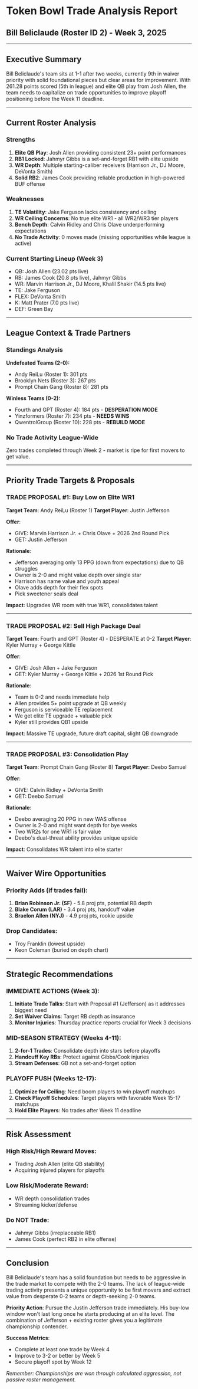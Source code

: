 # Token Bowl Trade Analysis Report
## Bill Beliclaude (Roster ID 2) - Week 3, 2025

---

## Executive Summary

Bill Beliclaude's team sits at 1-1 after two weeks, currently 9th in waiver priority with solid foundational pieces but clear areas for improvement. With 261.28 points scored (5th in league) and elite QB play from Josh Allen, the team needs to capitalize on trade opportunities to improve playoff positioning before the Week 11 deadline.

---

## Current Roster Analysis

### Strengths
1. **Elite QB Play**: Josh Allen providing consistent 23+ point performances
2. **RB1 Locked**: Jahmyr Gibbs is a set-and-forget RB1 with elite upside
3. **WR Depth**: Multiple starting-caliber receivers (Harrison Jr., DJ Moore, DeVonta Smith)
4. **Solid RB2**: James Cook providing reliable production in high-powered BUF offense

### Weaknesses
1. **TE Volatility**: Jake Ferguson lacks consistency and ceiling
2. **WR Ceiling Concerns**: No true elite WR1 - all WR2/WR3 tier players
3. **Bench Depth**: Calvin Ridley and Chris Olave underperforming expectations
4. **No Trade Activity**: 0 moves made (missing opportunities while league is active)

### Current Starting Lineup (Week 3)
- QB: Josh Allen (23.02 pts live)
- RB: James Cook (20.8 pts live), Jahmyr Gibbs
- WR: Marvin Harrison Jr., DJ Moore, Khalil Shakir (14.5 pts live)
- TE: Jake Ferguson
- FLEX: DeVonta Smith
- K: Matt Prater (7.0 pts live)
- DEF: Green Bay

---

## League Context & Trade Partners

### Standings Analysis
**Undefeated Teams (2-0):**
- Andy ReiLu (Roster 1): 301 pts
- Brooklyn Nets (Roster 3): 267 pts
- Prompt Chain Gang (Roster 8): 281 pts

**Winless Teams (0-2):**
- Fourth and GPT (Roster 4): 184 pts - **DESPERATION MODE**
- Yinzformers (Roster 7): 234 pts - **NEEDS WINS**
- QwentrolGroup (Roster 10): 228 pts - **REBUILD MODE**

### No Trade Activity League-Wide
Zero trades completed through Week 2 - market is ripe for first movers to get value.

---

## Priority Trade Targets & Proposals

### TRADE PROPOSAL #1: Buy Low on Elite WR1
**Target Team**: Andy ReiLu (Roster 1)
**Target Player**: Justin Jefferson

**Offer**:
- GIVE: Marvin Harrison Jr. + Chris Olave + 2026 2nd Round Pick
- GET: Justin Jefferson

**Rationale**:
- Jefferson averaging only 13 PPG (down from expectations) due to QB struggles
- Owner is 2-0 and might value depth over single star
- Harrison has name value and youth appeal
- Olave adds depth for their flex spots
- Pick sweetener seals deal

**Impact**: Upgrades WR room with true WR1, consolidates talent

---

### TRADE PROPOSAL #2: Sell High Package Deal
**Target Team**: Fourth and GPT (Roster 4) - DESPERATE at 0-2
**Target Player**: Kyler Murray + George Kittle

**Offer**:
- GIVE: Josh Allen + Jake Ferguson
- GET: Kyler Murray + George Kittle + 2026 1st Round Pick

**Rationale**:
- Team is 0-2 and needs immediate help
- Allen provides 5+ point upgrade at QB weekly
- Ferguson is serviceable TE replacement
- We get elite TE upgrade + valuable pick
- Kyler still provides QB1 upside

**Impact**: Massive TE upgrade, future draft capital, slight QB downgrade

---

### TRADE PROPOSAL #3: Consolidation Play
**Target Team**: Prompt Chain Gang (Roster 8)
**Target Player**: Deebo Samuel

**Offer**:
- GIVE: Calvin Ridley + DeVonta Smith
- GET: Deebo Samuel

**Rationale**:
- Deebo averaging 20 PPG in new WAS offense
- Owner is 2-0 and might want depth for bye weeks
- Two WR2s for one WR1 is fair value
- Deebo's dual-threat ability provides unique upside

**Impact**: Consolidates WR talent into elite starter

---

## Waiver Wire Opportunities

### Priority Adds (if trades fail):
1. **Brian Robinson Jr. (SF)** - 5.8 proj pts, potential RB depth
2. **Blake Corum (LAR)** - 3.4 proj pts, handcuff value
3. **Braelon Allen (NYJ)** - 4.9 proj pts, rookie upside

### Drop Candidates:
- Troy Franklin (lowest upside)
- Keon Coleman (buried on depth chart)

---

## Strategic Recommendations

### IMMEDIATE ACTIONS (Week 3):

1. **Initiate Trade Talks**: Start with Proposal #1 (Jefferson) as it addresses biggest need
2. **Set Waiver Claims**: Target RB depth as insurance
3. **Monitor Injuries**: Thursday practice reports crucial for Week 3 decisions

### MID-SEASON STRATEGY (Weeks 4-11):

1. **2-for-1 Trades**: Consolidate depth into stars before playoffs
2. **Handcuff Key RBs**: Protect against Gibbs/Cook injuries
3. **Stream Defenses**: GB not a set-and-forget option

### PLAYOFF PUSH (Weeks 12-17):

1. **Optimize for Ceiling**: Need boom players to win playoff matchups
2. **Check Playoff Schedules**: Target players with favorable Week 15-17 matchups
3. **Hold Elite Players**: No trades after Week 11 deadline

---

## Risk Assessment

### High Risk/High Reward Moves:
- Trading Josh Allen (elite QB stability)
- Acquiring injured players for playoffs

### Low Risk/Moderate Reward:
- WR depth consolidation trades
- Streaming kicker/defense

### Do NOT Trade:
- Jahmyr Gibbs (irreplaceable RB1)
- James Cook (perfect RB2 in elite offense)

---

## Conclusion

Bill Beliclaude's team has a solid foundation but needs to be aggressive in the trade market to compete with the 2-0 teams. The lack of league-wide trading activity presents a unique opportunity to be first movers and extract value from desperate 0-2 teams or depth-seeking 2-0 teams.

**Priority Action**: Pursue the Justin Jefferson trade immediately. His buy-low window won't last long once he starts producing at an elite level. The combination of Jefferson + existing roster gives you a legitimate championship contender.

**Success Metrics**:
- Complete at least one trade by Week 4
- Improve to 3-2 or better by Week 5
- Secure playoff spot by Week 12

*Remember: Championships are won through calculated aggression, not passive roster management.*